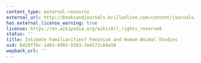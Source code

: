```yaml
---
content_type: external-resource
external_url: http://booksandjournals.brillonline.com/content/journals/10.1163/156853002320936917
has_external_license_warning: true
license: https://en.wikipedia.org/wiki/All_rights_reserved
status: ''
title: Intimate Familiarities? Feminism and Human-Animal Studies
uid: 6d20ffbc-1403-4983-9383-7e4172c84a50
wayback_url: ''
---
```


